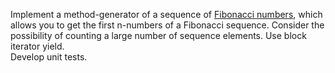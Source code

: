 Implement a method-generator of a sequence of [Fibonacci numbers](https://en.wikipedia.org/wiki/Fibonacci_number), which allows you to get the first n-numbers of a Fibonacci sequence. Consider the possibility of counting a large number of sequence elements. Use block iterator yield.    
Develop unit tests.